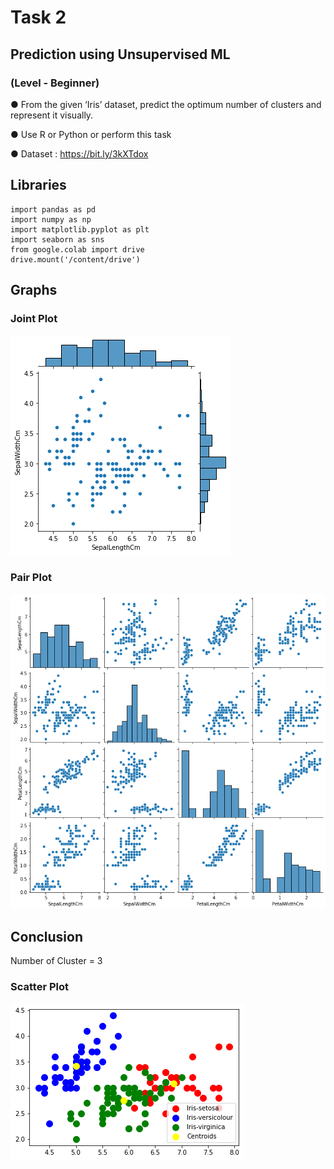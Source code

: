 # Task 2

##    Prediction using Unsupervised ML

###     (Level - Beginner)

● From the given ‘Iris’ dataset, predict the optimum number of clusters and represent it visually.

● Use R or Python or perform this task

● Dataset : https://bit.ly/3kXTdox


## Libraries
~~~
import pandas as pd
import numpy as np
import matplotlib.pyplot as plt 
import seaborn as sns
from google.colab import drive
drive.mount('/content/drive')
~~~
## Graphs

### Joint Plot
![image_of_jointplot](https://github.com/aithalshreeram/Sparks_Foundation_Internship/blob/main/Task_2/Images/Images%20(3).png)

### Pair Plot
![image_of_pairplot](https://github.com/aithalshreeram/Sparks_Foundation_Internship/blob/main/Task_2/Images/Images%20(8).png)

## Conclusion
Number of Cluster = 3

### Scatter Plot
![image_of_scatterplot](https://github.com/aithalshreeram/Sparks_Foundation_Internship/blob/main/Task_2/Images/Images%20(11).png)
